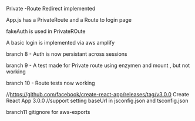 
Private -Route Redirect implemented

App.js has a PrivateRoute and a Route to login page

fakeAuth is used in PrivateROute

A basic login is implemented via aws amplify

branch 8 - Auth is now persistant across sessions

branch 9 - A test made for Private route using enzymen and mount , but not working

branch 10 - Route tests now working

//https://github.com/facebook/create-react-app/releases/tag/v3.0.0
Create React App 3.0.0
//support setting baseUrl in jsconfig.json and tsconfig.json

branch11
gitignore for aws-exports